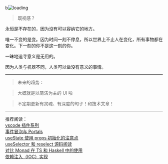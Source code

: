 b![loading](https://saber2pr.top/MyWeb/resource/image/blog-bg.webp)

> 既视感？

永恒是不存在的，因为没有可以容纳它的地方。

唯一不变的是变。因为时间一刻不停息，所以世界上不止人在变化，所有事物都在变化。下一刻的你不是这一刻的你。

一昧地追寻意义是无用的。

因为人类与机器不同，人类可以做没有意义的事情。

---

> 未来的趋势：

> 大概就是以简洁为主的 UI 啦

> 不定期更新有灵魂、有深度的句子！和技术文章！

---

推荐阅读：<br/>
[vscode 插件系列](/blog/VSCode插件开发/vscode插件编写教程) <br/>
[事件冒泡与 Portals](/blog/React原理/事件冒泡与Portals) <br/>
[useState 使用 props 初始化的注意点](/blog/React原理/useState使用props初始化的注意点) <br/>
[useSelector 和 reselect 源码阅读](/blog/React生态/useSelector和reselect源码阅读) <br/>
[对比 Monad 在 TS 和 Haskell 中的使用](/blog/Typescript基础/对比Monad在TS和Haskell中的使用) <br/>
[依赖注入（IOC）实现](/blog/Reflect反射原理/依赖注入（IOC）实现) <br/>
